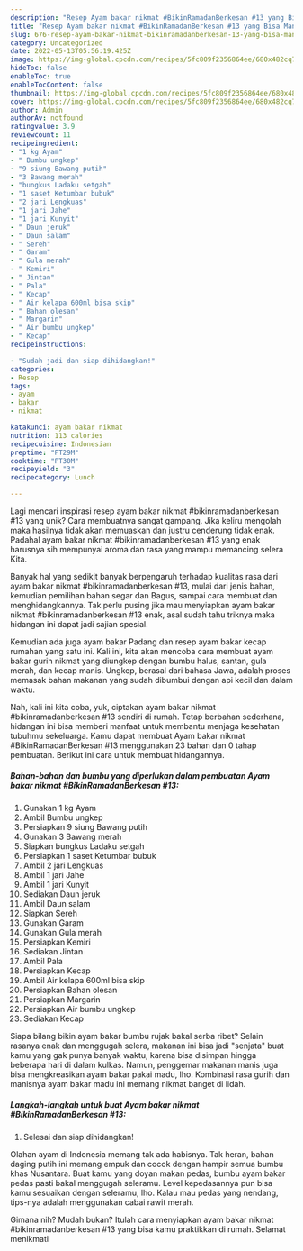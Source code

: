 ```yaml
---
description: "Resep Ayam bakar nikmat #BikinRamadanBerkesan #13 yang Bisa Manjain Lidah"
title: "Resep Ayam bakar nikmat #BikinRamadanBerkesan #13 yang Bisa Manjain Lidah"
slug: 676-resep-ayam-bakar-nikmat-bikinramadanberkesan-13-yang-bisa-manjain-lidah
category: Uncategorized
date: 2022-05-13T05:56:19.425Z
image: https://img-global.cpcdn.com/recipes/5fc809f2356864ee/680x482cq70/ayam-bakar-nikmat-bikinramadanberkesan-13-foto-resep-utama.jpg
hideToc: false
enableToc: true
enableTocContent: false
thumbnail: https://img-global.cpcdn.com/recipes/5fc809f2356864ee/680x482cq70/ayam-bakar-nikmat-bikinramadanberkesan-13-foto-resep-utama.jpg
cover: https://img-global.cpcdn.com/recipes/5fc809f2356864ee/680x482cq70/ayam-bakar-nikmat-bikinramadanberkesan-13-foto-resep-utama.jpg
author: Admin
authorAv: notfound
ratingvalue: 3.9
reviewcount: 11
recipeingredient:
- "1 kg Ayam"
- " Bumbu ungkep"
- "9 siung Bawang putih"
- "3 Bawang merah"
- "bungkus Ladaku setgah"
- "1 saset Ketumbar bubuk"
- "2 jari Lengkuas"
- "1 jari Jahe"
- "1 jari Kunyit"
- " Daun jeruk"
- " Daun salam"
- " Sereh"
- " Garam"
- " Gula merah"
- " Kemiri"
- " Jintan"
- " Pala"
- " Kecap"
- " Air kelapa 600ml bisa skip"
- " Bahan olesan"
- " Margarin"
- " Air bumbu ungkep"
- " Kecap"
recipeinstructions:

- "Sudah jadi dan siap dihidangkan!"
categories:
- Resep
tags:
- ayam
- bakar
- nikmat

katakunci: ayam bakar nikmat 
nutrition: 113 calories
recipecuisine: Indonesian
preptime: "PT29M"
cooktime: "PT30M"
recipeyield: "3"
recipecategory: Lunch

---
```





Lagi mencari inspirasi resep ayam bakar nikmat #bikinramadanberkesan #13 yang unik? Cara membuatnya sangat gampang. Jika keliru mengolah maka hasilnya tidak akan memuaskan dan justru cenderung tidak enak. Padahal ayam bakar nikmat #bikinramadanberkesan #13 yang enak harusnya sih mempunyai aroma dan rasa yang mampu memancing selera Kita.





Banyak hal yang sedikit banyak berpengaruh terhadap kualitas rasa dari ayam bakar nikmat #bikinramadanberkesan #13, mulai dari jenis bahan, kemudian pemilihan bahan segar dan Bagus, sampai cara membuat dan menghidangkannya. Tak perlu pusing jika mau menyiapkan ayam bakar nikmat #bikinramadanberkesan #13 enak,      asal sudah tahu triknya maka hidangan ini dapat jadi sajian spesial.














Kemudian ada juga ayam bakar Padang dan resep ayam bakar kecap rumahan yang satu ini. Kali ini, kita akan mencoba cara membuat ayam bakar gurih nikmat yang diungkep dengan bumbu halus, santan, gula merah, dan kecap manis. Ungkep, berasal dari bahasa Jawa, adalah proses memasak bahan makanan yang sudah dibumbui dengan api kecil dan dalam waktu.






Nah, kali ini kita coba, yuk, ciptakan ayam bakar nikmat #bikinramadanberkesan #13 sendiri di rumah. Tetap berbahan sederhana, hidangan ini bisa memberi manfaat untuk membantu menjaga kesehatan tubuhmu sekeluarga. Kamu dapat membuat Ayam bakar nikmat #BikinRamadanBerkesan #13 menggunakan 23 bahan dan 0 tahap pembuatan. Berikut ini cara untuk membuat hidangannya.

<!--inarticleads1-->

##### Bahan-bahan dan bumbu yang diperlukan dalam pembuatan Ayam bakar nikmat #BikinRamadanBerkesan #13:

1. Gunakan 1 kg Ayam
1. Ambil  Bumbu ungkep
1. Persiapkan 9 siung Bawang putih
1. Gunakan 3 Bawang merah
1. Siapkan bungkus Ladaku setgah
1. Persiapkan 1 saset Ketumbar bubuk
1. Ambil 2 jari Lengkuas
1. Ambil 1 jari Jahe
1. Ambil 1 jari Kunyit
1. Sediakan  Daun jeruk
1. Ambil  Daun salam
1. Siapkan  Sereh
1. Gunakan  Garam
1. Gunakan  Gula merah
1. Persiapkan  Kemiri
1. Sediakan  Jintan
1. Ambil  Pala
1. Persiapkan  Kecap
1. Ambil  Air kelapa 600ml bisa skip
1. Persiapkan  Bahan olesan
1. Persiapkan  Margarin
1. Persiapkan  Air bumbu ungkep
1. Sediakan  Kecap


Siapa bilang bikin ayam bakar bumbu rujak bakal serba ribet? Selain rasanya enak dan menggugah selera, makanan ini bisa jadi &#34;senjata&#34; buat kamu yang gak punya banyak waktu, karena bisa disimpan hingga beberapa hari di dalam kulkas. Namun, penggemar makanan manis juga bisa mengkreasikan ayam bakar pakai madu, lho. Kombinasi rasa gurih dan manisnya ayam bakar madu ini memang nikmat banget di lidah. 

<!--inarticleads2-->

##### Langkah-langkah untuk buat Ayam bakar nikmat #BikinRamadanBerkesan #13:


1. Selesai dan siap dihidangkan!

Olahan ayam di Indonesia memang tak ada habisnya. Tak heran, bahan daging putih ini memang empuk dan cocok dengan hampir semua bumbu khas Nusantara. Buat kamu yang doyan makan pedas, bumbu ayam bakar pedas pasti bakal menggugah seleramu. Level kepedasannya pun bisa kamu sesuaikan dengan seleramu, lho. Kalau mau pedas yang nendang, tips-nya adalah menggunakan cabai rawit merah. 

Gimana nih? Mudah bukan? Itulah cara menyiapkan ayam bakar nikmat #bikinramadanberkesan #13 yang bisa kamu praktikkan di rumah. Selamat menikmati
